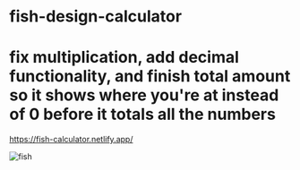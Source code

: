 # fish-design-calculator

# fix multiplication, add decimal functionality, and finish total amount so it shows where you're at instead of 0 before it totals all the numbers



https://fish-calculator.netlify.app/



![fish](https://user-images.githubusercontent.com/24884380/186921448-88eff0ca-8261-4e79-bbc4-dc7bbfda785d.jpg)

